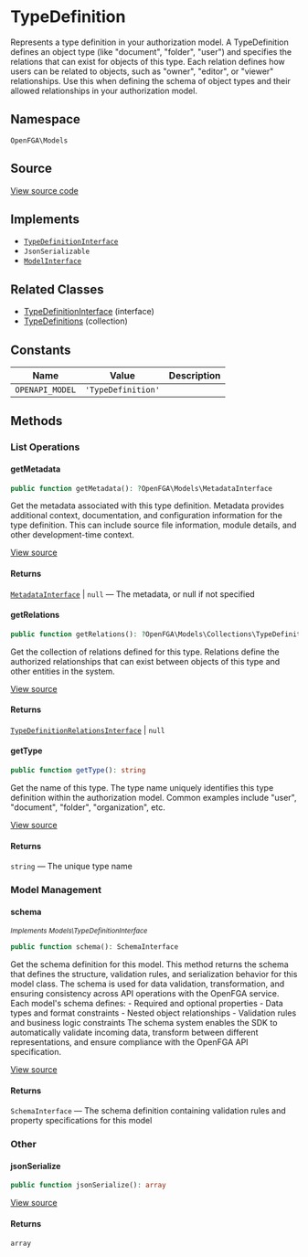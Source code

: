 # TypeDefinition

Represents a type definition in your authorization model. A TypeDefinition defines an object type (like &quot;document&quot;, &quot;folder&quot;, &quot;user&quot;) and specifies the relations that can exist for objects of this type. Each relation defines how users can be related to objects, such as &quot;owner&quot;, &quot;editor&quot;, or &quot;viewer&quot; relationships. Use this when defining the schema of object types and their allowed relationships in your authorization model.

## Namespace
`OpenFGA\Models`

## Source
[View source code](https://github.com/evansims/openfga-php/blob/main/src/Models/TypeDefinition.php)

## Implements
* [`TypeDefinitionInterface`](TypeDefinitionInterface.md)
* `JsonSerializable`
* [`ModelInterface`](ModelInterface.md)

## Related Classes
* [TypeDefinitionInterface](Models/TypeDefinitionInterface.md) (interface)
* [TypeDefinitions](Models/Collections/TypeDefinitions.md) (collection)

## Constants
| Name | Value | Description |
|------|-------|-------------|
| `OPENAPI_MODEL` | `'TypeDefinition'` |  |

## Methods

### List Operations
#### getMetadata

```php
public function getMetadata(): ?OpenFGA\Models\MetadataInterface
```

Get the metadata associated with this type definition. Metadata provides additional context, documentation, and configuration information for the type definition. This can include source file information, module details, and other development-time context.

[View source](https://github.com/evansims/openfga-php/blob/main/src/Models/TypeDefinition.php#L61)

#### Returns
[`MetadataInterface`](MetadataInterface.md) &#124; `null` — The metadata, or null if not specified
#### getRelations

```php
public function getRelations(): ?OpenFGA\Models\Collections\TypeDefinitionRelationsInterface
```

Get the collection of relations defined for this type. Relations define the authorized relationships that can exist between objects of this type and other entities in the system.

[View source](https://github.com/evansims/openfga-php/blob/main/src/Models/TypeDefinition.php#L70)

#### Returns
[`TypeDefinitionRelationsInterface`](Models/Collections/TypeDefinitionRelationsInterface.md) &#124; `null`
#### getType

```php
public function getType(): string
```

Get the name of this type. The type name uniquely identifies this type definition within the authorization model. Common examples include &quot;user&quot;, &quot;document&quot;, &quot;folder&quot;, &quot;organization&quot;, etc.

[View source](https://github.com/evansims/openfga-php/blob/main/src/Models/TypeDefinition.php#L79)

#### Returns
`string` — The unique type name
### Model Management
#### schema

*<small>Implements Models\TypeDefinitionInterface</small>*

```php
public function schema(): SchemaInterface
```

Get the schema definition for this model. This method returns the schema that defines the structure, validation rules, and serialization behavior for this model class. The schema is used for data validation, transformation, and ensuring consistency across API operations with the OpenFGA service. Each model&#039;s schema defines: - Required and optional properties - Data types and format constraints - Nested object relationships - Validation rules and business logic constraints The schema system enables the SDK to automatically validate incoming data, transform between different representations, and ensure compliance with the OpenFGA API specification.

[View source](https://github.com/evansims/openfga-php/blob/main/src/Models/ModelInterface.php#L52)

#### Returns
`SchemaInterface` — The schema definition containing validation rules and property specifications for this model
### Other
#### jsonSerialize

```php
public function jsonSerialize(): array
```

[View source](https://github.com/evansims/openfga-php/blob/main/src/Models/TypeDefinition.php#L88)

#### Returns
`array`
